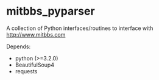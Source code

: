 mitbbs_pyparser
===============

A collection of Python interfaces/routines to interface with http://www.mitbbs.com 

Depends:
* python (>=3.2.0)
* BeautifulSoup4
* requests
